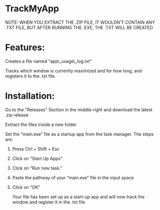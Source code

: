 # **TrackMyApp**

NOTE: WHEN YOU EXTRACT THE .ZIP FILE, IT WOULDN’T CONTAIN ANY .TXT FILE, BUT AFTER RUNNING THE .EXE, THE .TXT WILL BE CREATED

 <H1>Features:</H1>
Creates a file named “app\_usage\_log.txt”

Tracks which window is currently maximized and for how long, and registers it to the .txt file.

<H1>Installation:</H1>
Go to the "Releases" Section in the middle-right and download the latest .zip release

Extract the files inside a new folder

Set the “main.exe” file as a startup app from the task manager. The steps are:

1. Press Ctrl + Shift + Esc
1. Click on “Start Up Apps”
1. Click on “Run new task.”
1. Paste the pathway of your “main.exe” file in the input space
1. Click on “OK”

   Your file has been set up as a start-up app and will now track the window and register it in the .txt file

<BR>



